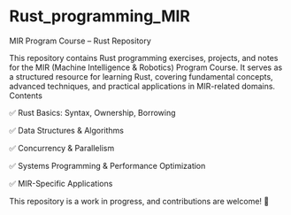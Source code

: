 # Rust_programming_MIR
MIR Program Course – Rust Repository


This repository contains Rust programming exercises, projects, and notes for the MIR (Machine Intelligence & Robotics) Program Course. It serves as a structured resource for learning Rust, covering fundamental concepts, advanced techniques, and practical applications in MIR-related domains.
Contents

✅ Rust Basics: Syntax, Ownership, Borrowing

✅ Data Structures & Algorithms

✅ Concurrency & Parallelism

✅ Systems Programming & Performance Optimization

✅ MIR-Specific Applications

This repository is a work in progress, and contributions are welcome! 🚀
